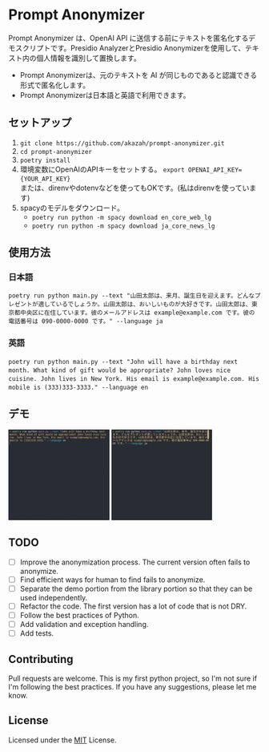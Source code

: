 # Prompt Anonymizer
Prompt Anonymizer は、OpenAI API に送信する前にテキストを匿名化するデモスクリプトです。Presidio AnalyzerとPresidio Anonymizerを使用して、テキスト内の個人情報を識別して置換します。
  - Prompt Anonymizerは、元のテキストを AI が同じものであると認識できる形式で匿名化します。
  - Prompt Anonymizerは日本語と英語で利用できます。

## セットアップ
1. `git clone https://github.com/akazah/prompt-anonymizer.git`
2. `cd prompt-anonymizer`
3. `poetry install`
4. 環境変数にOpenAIのAPIキーをセットする。 `export OPENAI_API_KEY={YOUR_API_KEY}`  
    または、direnvやdotenvなどを使ってもOKです。(私はdirenvを使っています)
5. spacyのモデルをダウンロード。
    - `poetry run python -m spacy download en_core_web_lg`
    - `poetry run python -m spacy download ja_core_news_lg`

## 使用方法
### 日本語
`poetry run python main.py --text "山田太郎は、来月、誕生日を迎えます。どんなプレゼントが適しているでしょうか。山田太郎は、おいしいものが大好きです。山田太郎は、東京都中央区に在住しています。彼のメールアドレスは example@example.com です。彼の電話番号は 090-0000-0000 です。" --language ja`

### 英語
`poetry run python main.py --text "John will have a birthday next month. What kind of gift would be appropriate? John loves nice cuisine. John lives in New York. His email is example@example.com. His mobile is (333)333-3333." --language en`


## デモ
<img alt="demo_en" src="https://github.com/akazah/prompt-anonymizer/blob/main/demo/demo_en.gif?raw=true" width="40%"> <img alt="demo_ja" src="https://github.com/akazah/prompt-anonymizer/blob/main/demo/demo_ja.gif?raw=true" width="40%">

## TODO
- [ ] Improve the anonymization process. The current version often fails to anonymize.
- [ ] Find efficient ways for human to find fails to anonymize. 
- [ ] Separate the demo portion from the library portion so that they can be used independently.
- [ ] Refactor the code. The first version has a lot of code that is not DRY.
- [ ] Follow the best practices of Python.
- [ ] Add validation and exception handling.
- [ ] Add tests.

## Contributing
Pull requests are welcome.
This is my first python project, so I'm not sure if I'm following the best practices. If you have any suggestions, please let me know.

## License
Licensed under the [MIT](https://opensource.org/licenses/MIT) License.
